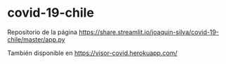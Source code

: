 # covid-19-chile
Repositorio de la página https://share.streamlit.io/joaquin-silva/covid-19-chile/master/app.py

También disponible en https://visor-covid.herokuapp.com/
